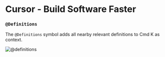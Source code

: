 # Cursor - Build Software Faster

### `@Definitions`

The `@Definitions` symbol adds all nearby relevant definitions to Cmd K as context.

![@definitions](https://mintlify.s3-us-west-1.amazonaws.com/cursor/images/context/@definitions.png)
